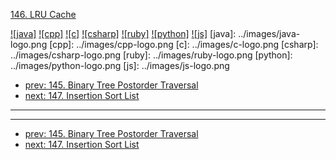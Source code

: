 [146. LRU Cache](https://leetcode.com/problems/lru-cache/)

[![java]](../java/146-lru-cache.md)
[![cpp]](../cpp/146-lru-cache.md)
[![c]](../c/146-lru-cache.md)
[![csharp]](../csharp/146-lru-cache.md)
[![ruby]](../ruby/146-lru-cache.md)
[![python]](../python/146-lru-cache.md)
[![js]](../js/146-lru-cache.md)
[java]: ../images/java-logo.png
[cpp]: ../images/cpp-logo.png
[c]: ../images/c-logo.png
[csharp]: ../images/csharp-logo.png
[ruby]: ../images/ruby-logo.png
[python]: ../images/python-logo.png
[js]: ../images/js-logo.png

- [prev: 145. Binary Tree Postorder Traversal](145-binary-tree-postorder-traversal.md)
- [next: 147. Insertion Sort List](147-insertion-sort-list.md)

---


---

- [prev: 145. Binary Tree Postorder Traversal](145-binary-tree-postorder-traversal.md)
- [next: 147. Insertion Sort List](147-insertion-sort-list.md)
